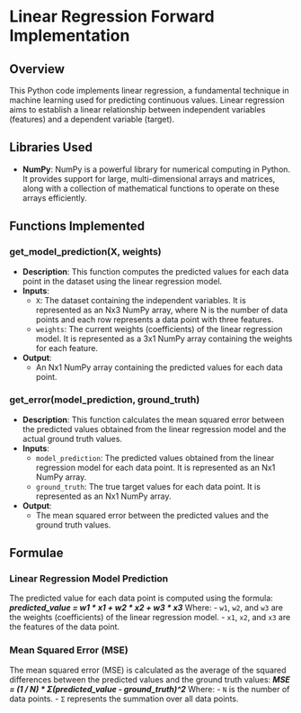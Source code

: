 # Linear Regression Forward Implementation

## Overview
This Python code implements linear regression, a fundamental technique in machine learning used for predicting continuous values. Linear regression aims to establish a linear relationship between independent variables (features) and a dependent variable (target).

## Libraries Used
- **NumPy**: NumPy is a powerful library for numerical computing in Python. It provides support for large, multi-dimensional arrays and matrices, along with a collection of mathematical functions to operate on these arrays efficiently.

## Functions Implemented

### get_model_prediction(X, weights)
- **Description**: This function computes the predicted values for each data point in the dataset using the linear regression model.
- **Inputs**:
  - `X`: The dataset containing the independent variables. It is represented as an Nx3 NumPy array, where N is the number of data points and each row represents a data point with three features.
  - `weights`: The current weights (coefficients) of the linear regression model. It is represented as a 3x1 NumPy array containing the weights for each feature.
- **Output**: 
  - An Nx1 NumPy array containing the predicted values for each data point.

### get_error(model_prediction, ground_truth)
- **Description**: This function calculates the mean squared error between the predicted values obtained from the linear regression model and the actual ground truth values.
- **Inputs**:
  - `model_prediction`: The predicted values obtained from the linear regression model for each data point. It is represented as an Nx1 NumPy array.
  - `ground_truth`: The true target values for each data point. It is represented as an Nx1 NumPy array.
- **Output**:
  - The mean squared error between the predicted values and the ground truth values.

## Formulae
### Linear Regression Model Prediction
The predicted value for each data point is computed using the formula:
  **_predicted_value = w1 * x1 + w2 * x2 + w3 * x3_**
    Where:
    - `w1`, `w2`, and `w3` are the weights (coefficients) of the linear regression model.
    - `x1`, `x2`, and `x3` are the features of the data point.

### Mean Squared Error (MSE)
The mean squared error (MSE) is calculated as the average of the squared differences between the predicted values and the ground truth values:
  **_MSE = (1 / N) * Σ(predicted_value - ground_truth)^2_**
    Where:
    - `N` is the number of data points.
    - `Σ` represents the summation over all data points.
